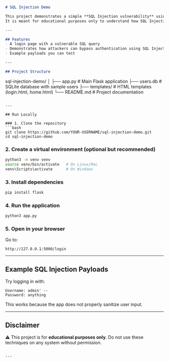 ```markdown
# SQL Injection Demo

This project demonstrates a simple **SQL Injection vulnerability** using **Flask** and **SQLite**.  
It is meant for educational purposes only to understand how SQL Injection works and why secure coding practices are important.  

---

## Features
- A login page with a vulnerable SQL query
- Demonstrates how attackers can bypass authentication using SQL Injection
- Example payloads you can test

---

## Project Structure
```

sql-injection-demo/
│
├── app.py          # Main Flask application
├── users.db        # SQLite database with sample users
├── templates/      # HTML templates (login.html, home.html)
└── README.md       # Project documentation

````

---

## Run Locally

### 1. Clone the repository
```bash
git clone https://github.com/YOUR-USERNAME/sql-injection-demo.git
cd sql-injection-demo
````

### 2. Create a virtual environment (optional but recommended)

```bash
python3 -m venv venv
source venv/bin/activate   # On Linux/Mac
venv\Scripts\activate      # On Windows
```

### 3. Install dependencies

```bash
pip install flask
```

### 4. Run the application

```bash
python3 app.py
```

### 5. Open in your browser

Go to:

```
http://127.0.0.1:5000/login
```

---

## Example SQL Injection Payloads

Try logging in with:

```
Username: admin' --
Password: anything
```

This works because the app does not properly sanitize user input.

---

## Disclaimer

⚠️ This project is for **educational purposes only**.
Do not use these techniques on any system without permission.

```

---


